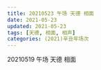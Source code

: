 ```yaml
---
title: 20210523 午场 天德 相面
date: 2021-05-23
updated: 2021-05-23
tags: [天德, 相面, 相声] 
categories: (2021)辛丑年场次 
---
```

20210519 午场 天德 相面


